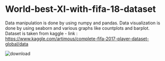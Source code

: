 # World-best-XI-with-fifa-18-dataset
Data manipulation is done by using numpy and pandas. 
Data visualization is done by using seaborn and various graphs like countplots and barplot.
Dataset is taken from kaggle - link : https://www.kaggle.com/artimous/complete-fifa-2017-player-dataset-global/data


![download](https://user-images.githubusercontent.com/18424366/53693312-c933a480-3dc4-11e9-8ca9-5ab167b39a68.png)
